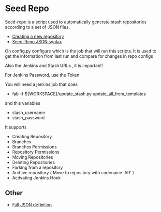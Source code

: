 Seed Repo
========
Seed-repo is a script used to automatically generate stash repositories
according to a set of JSON files.

* [Creating a new repository](doc/new_repo.md)
* [Seed-Repo JSON syntax](doc/seedrepo_syntax.md)

On config.py configure which is the job that will run this scripts. It is used to
get the information from last run and compare for changes in repo configs

Also the Jenkins and Stash URLs , it is important!

For Jenkins Password, use the Token

You will need a jenkins job that does

* fab -f ${WORKSPACE}/update_stash.py update_all_from_templates

and this variables

* stash_username
* stash_password

It supports

* Creating Repository
* Branches
* Branches Permissions
* Repository Permissions
* Moving Repositories
* Deleting Repositories
* Forking from a repository
* Archive repository ( Move to repository with codename 'AR' )
* Activating Jenkins Hook

Other
-----

* [Full JSON definition](doc/full_seedrepo_example.md)


